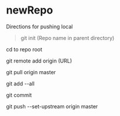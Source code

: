 # newRepo
Directions for pushing local

>git init (Repo name in parent directory)

cd to repo root

git remote add origin (URL)

git pull origin master

git add --all

git commit

git push --set-upstream origin master
